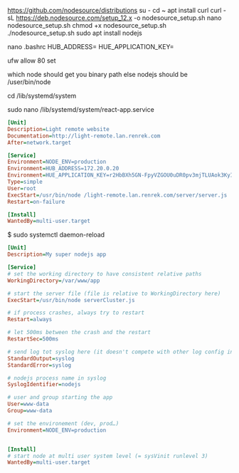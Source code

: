 https://github.com/nodesource/distributions
su -
cd ~
apt install curl
curl -sL https://deb.nodesource.com/setup_12.x -o nodesource_setup.sh
nano nodesource_setup.sh
chmod +x nodesource_setup.sh
./nodesource_setup.sh
sudo apt install nodejs


<!-- need to add filepermissions -->

nano .bashrc
HUB_ADDRESS=
HUE_APPLICATION_KEY=

ufw allow 80
set

which node should get you binary path else nodejs
should be /user/bin/node

cd /lib/systemd/system

sudo nano /lib/systemd/system/react-app.service

```ini
[Unit]
Description=Light remote website
Documentation=http://light-remote.lan.renrek.com
After=network.target

[Service]
Environment=NODE_ENV=production
Environment=HUB_ADDRESS=172.20.0.20
Environment=HUE_APPLICATION_KEY=r2HbBXh5GN-FpyVZGOU0uDR0pv3mjTLUAok3KyI4
Type=simple
User=root
ExecStart=/usr/bin/node /light-remote.lan.renrek.com/server/server.js
Restart=on-failure

[Install]
WantedBy=multi-user.target
```

$ sudo systemctl daemon-reload


```ini
[Unit]
Description=My super nodejs app

[Service]
# set the working directory to have consistent relative paths
WorkingDirectory=/var/www/app

# start the server file (file is relative to WorkingDirectory here)
ExecStart=/usr/bin/node serverCluster.js

# if process crashes, always try to restart
Restart=always

# let 500ms between the crash and the restart
RestartSec=500ms

# send log tot syslog here (it doesn't compete with other log config in the app itself)
StandardOutput=syslog
StandardError=syslog

# nodejs process name in syslog
SyslogIdentifier=nodejs

# user and group starting the app
User=www-data
Group=www-data

# set the environement (dev, prod…)
Environment=NODE_ENV=production


[Install]
# start node at multi user system level (= sysVinit runlevel 3) 
WantedBy=multi-user.target
```